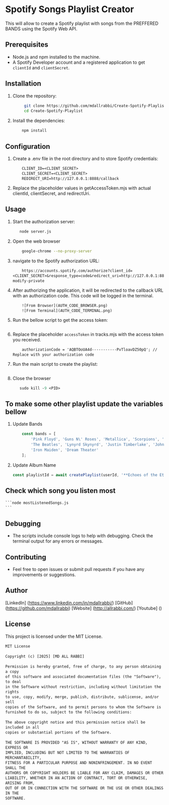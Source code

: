 # Spotify Songs Playlist Creator
This will allow to create a Spotify playlist with songs from the PREFFERED BANDS using the Spotify Web API.
## Prerequisites
- Node.js and npm installed to the machine.
- A Spotify Developer account and a registered application to get `clientId` and `clientSecret`.
## Installation
1. Clone the repository:
   ```bash
        git clone https://github.com/mdallrabbi/Create-Spotify-Playlist.git
        cd Create-Spotify-Playlist
   ```
2. Install the dependencies:
    ```bash
        npm install
    ```
## Configuration
1. Create a .env file in the root directory and to store Spotify credentials:
    ```plaintext
        CLIENT_ID=<CLIENT_SECRET>
        CLIENT_SECRET=<CLIENT_SECRET>
        REDIRECT_URI=http://127.0.0.1:8888/callback
    ```
2. Replace the placeholder values in getAccessToken.mjs with actual clientId, clientSecret, and redirectUri.
## Usage
1. Start the authorization server:
    ```bash
       node server.js
    ```
2. Open the web browser 
    ```bash
        google-chrome --no-proxy-server
    ```
3. navigate to the Spotify authorization URL:
    ```plaintext
        https://accounts.spotify.com/authorize?client_id=<CLIENT_SECRET>&response_type=code&redirect_uri=http://127.0.0.1:8888/callback&scope=playlist-modify-private
    ```
3. After authorizing the application, it will be redirected to the callback URL with an authorization code. This code will be logged in the terminal.
    ```
        ![From Browser](AUTH_CODE_BROWSER.png)
        ![From Terminal](AUTH_CODE_TERMINAL.png)
    ```
4. Run the bellow script to get the access token:
    ```node getAccessToken.mjs
    ```
5. Replace the placeholder ```accessToken``` in tracks.mjs with the access token you received.
    ```plaintext
        authorizationCode = 'AQBTOoUA4d-----------PvTloavDZ50pQ'; // Replace with your authorization code
6. Run the main script to create the playlist:
    ```node tracks.mjs
    ```
7. Close the browser
    ```ps aux | grep -E 'apt|dpkg'
       sudo kill -9 <PID>
    ```
## To make some other playlist update the variables bellow
1. Update Bands
    ```javascript
        const bands = [
            'Pink Floyd', 'Guns N\' Roses', 'Metallica', 'Scorpions', 'Black Sabbath',
            'The Beatles', 'Lynyrd Skynyrd', 'Justin Timberlake', 'John Mayer',
            'Iron Maiden', 'Dream Theater'
        ];
    ```
2. Update Album Name
    ```javascript
    const playlistId = await createPlaylist(userId, '**Echoes of the Eternal**', token);
    ```
## Check which song you listen most
    ```node mostListenedSongs.js
    ```
## Debugging
- The scripts include console logs to help with debugging. Check the terminal output for any errors or messages.
## Contributing
- Feel free to open issues or submit pull requests if you have any improvements or suggestions.
## Author
[LinkedIn] (https://www.linkedin.com/in/mdallrabbi/)
[GitHub] (https://github.com/mdallrabbi)
[Website] (http://allrabbi.com/)
[Youtube] ()
## License

This project is licensed under the MIT License.

```text
MIT License

Copyright (c) [2025] [MD ALL RABBI]

Permission is hereby granted, free of charge, to any person obtaining a copy
of this software and associated documentation files (the "Software"), to deal
in the Software without restriction, including without limitation the rights
to use, copy, modify, merge, publish, distribute, sublicense, and/or sell
copies of the Software, and to permit persons to whom the Software is
furnished to do so, subject to the following conditions:

The above copyright notice and this permission notice shall be included in all
copies or substantial portions of the Software.

THE SOFTWARE IS PROVIDED "AS IS", WITHOUT WARRANTY OF ANY KIND, EXPRESS OR
IMPLIED, INCLUDING BUT NOT LIMITED TO THE WARRANTIES OF MERCHANTABILITY,
FITNESS FOR A PARTICULAR PURPOSE AND NONINFRINGEMENT. IN NO EVENT SHALL THE
AUTHORS OR COPYRIGHT HOLDERS BE LIABLE FOR ANY CLAIM, DAMAGES OR OTHER
LIABILITY, WHETHER IN AN ACTION OF CONTRACT, TORT OR OTHERWISE, ARISING FROM,
OUT OF OR IN CONNECTION WITH THE SOFTWARE OR THE USE OR OTHER DEALINGS IN THE
SOFTWARE.
